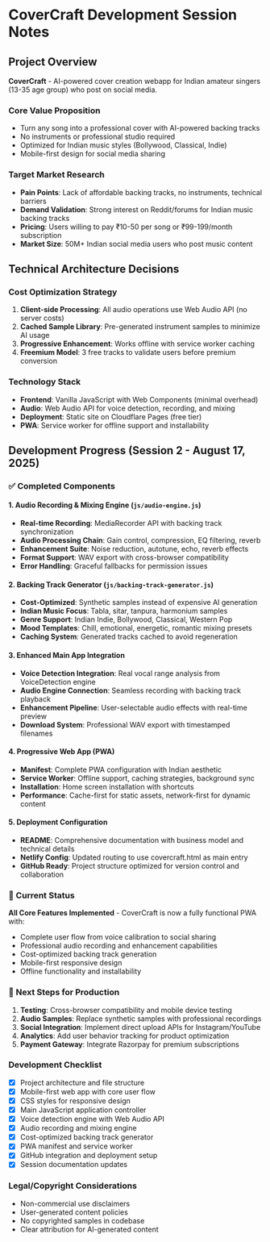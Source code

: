 # CoverCraft Development Session Notes

## Project Overview
**CoverCraft** - AI-powered cover creation webapp for Indian amateur singers (13-35 age group) who post on social media.

### Core Value Proposition
- Turn any song into a professional cover with AI-powered backing tracks
- No instruments or professional studio required
- Optimized for Indian music styles (Bollywood, Classical, Indie)
- Mobile-first design for social media sharing

### Target Market Research
- **Pain Points**: Lack of affordable backing tracks, no instruments, technical barriers
- **Demand Validation**: Strong interest on Reddit/forums for Indian music backing tracks
- **Pricing**: Users willing to pay ₹10-50 per song or ₹99-199/month subscription
- **Market Size**: 50M+ Indian social media users who post music content

## Technical Architecture Decisions

### Cost Optimization Strategy
1. **Client-side Processing**: All audio operations use Web Audio API (no server costs)
2. **Cached Sample Library**: Pre-generated instrument samples to minimize AI usage
3. **Progressive Enhancement**: Works offline with service worker caching
4. **Freemium Model**: 3 free tracks to validate users before premium conversion

### Technology Stack
- **Frontend**: Vanilla JavaScript with Web Components (minimal overhead)
- **Audio**: Web Audio API for voice detection, recording, and mixing
- **Deployment**: Static site on Cloudflare Pages (free tier)
- **PWA**: Service worker for offline support and installability

## Development Progress (Session 2 - August 17, 2025)

### ✅ Completed Components

#### 1. Audio Recording & Mixing Engine (`js/audio-engine.js`)
- **Real-time Recording**: MediaRecorder API with backing track synchronization
- **Audio Processing Chain**: Gain control, compression, EQ filtering, reverb
- **Enhancement Suite**: Noise reduction, autotune, echo, reverb effects
- **Format Support**: WAV export with cross-browser compatibility
- **Error Handling**: Graceful fallbacks for permission issues

#### 2. Backing Track Generator (`js/backing-track-generator.js`)
- **Cost-Optimized**: Synthetic samples instead of expensive AI generation
- **Indian Music Focus**: Tabla, sitar, tanpura, harmonium samples
- **Genre Support**: Indian Indie, Bollywood, Classical, Western Pop
- **Mood Templates**: Chill, emotional, energetic, romantic mixing presets
- **Caching System**: Generated tracks cached to avoid regeneration

#### 3. Enhanced Main App Integration
- **Voice Detection Integration**: Real vocal range analysis from VoiceDetection engine
- **Audio Engine Connection**: Seamless recording with backing track playback
- **Enhancement Pipeline**: User-selectable audio effects with real-time preview
- **Download System**: Professional WAV export with timestamped filenames

#### 4. Progressive Web App (PWA)
- **Manifest**: Complete PWA configuration with Indian aesthetic
- **Service Worker**: Offline support, caching strategies, background sync
- **Installation**: Home screen installation with shortcuts
- **Performance**: Cache-first for static assets, network-first for dynamic content

#### 5. Deployment Configuration
- **README**: Comprehensive documentation with business model and technical details
- **Netlify Config**: Updated routing to use covercraft.html as main entry
- **GitHub Ready**: Project structure optimized for version control and collaboration

### 🎯 Current Status
**All Core Features Implemented** - CoverCraft is now a fully functional PWA with:
- Complete user flow from voice calibration to social sharing
- Professional audio recording and enhancement capabilities
- Cost-optimized backing track generation
- Mobile-first responsive design
- Offline functionality and installability

### 🚀 Next Steps for Production
1. **Testing**: Cross-browser compatibility and mobile device testing
2. **Audio Samples**: Replace synthetic samples with professional recordings
3. **Social Integration**: Implement direct upload APIs for Instagram/YouTube
4. **Analytics**: Add user behavior tracking for product optimization
5. **Payment Gateway**: Integrate Razorpay for premium subscriptions

### Development Checklist
- [x] Project architecture and file structure
- [x] Mobile-first web app with core user flow
- [x] CSS styles for responsive design
- [x] Main JavaScript application controller
- [x] Voice detection engine with Web Audio API
- [x] Audio recording and mixing engine
- [x] Cost-optimized backing track generator
- [x] PWA manifest and service worker
- [x] GitHub integration and deployment setup
- [x] Session documentation updates

### Legal/Copyright Considerations
- Non-commercial use disclaimers
- User-generated content policies
- No copyrighted samples in codebase
- Clear attribution for AI-generated content
